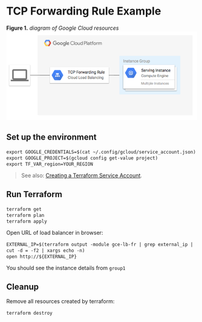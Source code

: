# TCP Forwarding Rule Example

**Figure 1.** *diagram of Google Cloud resources*
![architecture diagram](./forwarding_rule_diagram.png)

## Set up the environment

```
export GOOGLE_CREDENTIALS=$(cat ~/.config/gcloud/service_account.json)
export GOOGLE_PROJECT=$(gcloud config get-value project)
export TF_VAR_region=YOUR_REGION
```

> See also: [Creating a Terraform Service Account](https://www.terraform.io/docs/providers/google/index.html#authentication-json-file).

## Run Terraform

```
terraform get
terraform plan
terraform apply
```

Open URL of load balancer in browser:

```
EXTERNAL_IP=$(terraform output -module gce-lb-fr | grep external_ip | cut -d = -f2 | xargs echo -n)
open http://${EXTERNAL_IP}
```

You should see the instance details from `group1`

## Cleanup

Remove all resources created by terraform:

```
terraform destroy
```